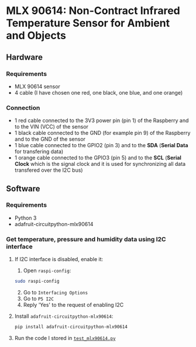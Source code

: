 # MLX 90614: Non-Contract Infrared Temperature Sensor for Ambient and Objects

## Hardware

### Requirements

* MLX 90614 sensor
* 4 cable (I have chosen one red, one black, one blue, and one orange)

### Connection

* 1 red cable connected to the 3V3 power pin (pin 1) of the Raspberry and to the VIN (VCC) of the sensor
* 1 black cable connected to the GND (for example pin 9) of the Raspberry and to the GND of the sensor
* 1 blue cable connected to the GPIO2 (pin 3) and to the **SDA** (**Serial Data** for transfering data)
* 1 orange cable connected to the GPIO3 (pin 5) and to the **SCL** (**Serial Clock** which is the signal clock and it is used for synchronizing all data transfered over the I2C bus)

## Software

### Requirements
* Python 3
* adafruit-circuitpython-mlx90614

### Get temperature, pressure and humidity data using I2C interface

1. If I2C interface is disabled, enable it:
	1. Open `raspi-config`:
	```sh
	sudo raspi-config
	```
	2. Go to `Interfacing Options`
	3. Go to `P5 I2C`
	4. Reply 'Yes' to the request of enabling I2C
2. Install `adafruit-circuitpython-mlx90614`:
	```sh
	pip install adafruit-circuitpython-mlx90614
	```

4. Run the code I stored in [`test_mlx90614.py`](https://github.com/nicolas-carolo/RaspPy/blob/master/I2C_sensors/test_mlx90614.py)
